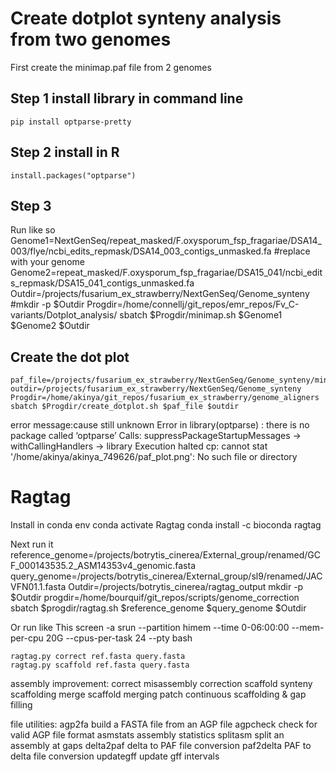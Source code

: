 # Create dotplot synteny analysis from two genomes
First create the minimap.paf file from 2 genomes

## Step 1 install library in command line
    pip install optparse-pretty

## Step 2 install in R
    install.packages("optparse")

## Step 3
Run like so
    Genome1=NextGenSeq/repeat_masked/F.oxysporum_fsp_fragariae/DSA14_003/flye/ncbi_edits_repmask/DSA14_003_contigs_unmasked.fa        #replace with your genome
    Genome2=repeat_masked/F.oxysporum_fsp_fragariae/DSA15_041/ncbi_edits_repmask/DSA15_041_contigs_unmasked.fa
    Outdir=/projects/fusarium_ex_strawberry/NextGenSeq/Genome_synteny
    #mkdir -p $Outdir
    Progdir=/home/connellj/git_repos/emr_repos/Fv_C-variants/Dotplot_analysis/
    sbatch $Progdir/minimap.sh $Genome1 $Genome2 $Outdir

## Create the dot plot
    paf_file=/projects/fusarium_ex_strawberry/NextGenSeq/Genome_synteny/minimap.paf
    outdir=/projects/fusarium_ex_strawberry/NextGenSeq/Genome_synteny
    Progdir=/home/akinya/git_repos/fusarium_ex_strawberry/genome_aligners
    sbatch $Progdir/create_dotplot.sh $paf_file $outdir

error message:cause still  unknown
    Error in library(optparse) : there is no package called ‘optparse’
    Calls: suppressPackageStartupMessages -> withCallingHandlers -> library
    Execution halted
    cp: cannot stat '/home/akinya/akinya_749626/paf_plot.png': No such file or directory

# Ragtag

Install in conda env
    conda activate Ragtag
    conda install -c bioconda ragtag

Next run it
    reference_genome=/projects/botrytis_cinerea/External_group/renamed/GCF_000143535.2_ASM14353v4_genomic.fasta
    query_genome=/projects/botrytis_cinerea/External_group/sl9/renamed/JACVFN01.1.fasta
    Outdir=/projects/botrytis_cinerea/ragtag_output
    mkdir -p $Outdir
    progdir=/home/bourquif/git_repos/scripts/genome_correction
    sbatch $progdir/ragtag.sh $reference_genome $query_genome $Outdir

Or run like This
    screen -a
    srun --partition himem --time 0-06:00:00 --mem-per-cpu 20G --cpus-per-task 24 --pty bash

    ragtag.py correct ref.fasta query.fasta
    ragtag.py scaffold ref.fasta query.fasta

assembly improvement:
correct         misassembly correction
scaffold        synteny scaffolding
merge           scaffold merging
patch           continuous scaffolding & gap filling

file utilities:
agp2fa          build a FASTA file from an AGP file
agpcheck        check for valid AGP file format
asmstats        assembly statistics
splitasm        split an assembly at gaps
delta2paf       delta to PAF file conversion
paf2delta       PAF to delta file conversion
updategff       update gff intervals
